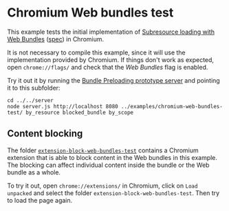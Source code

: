 # Chromium Web bundles test

This example tests the initial implementation of [Subresource loading with Web Bundles](https://github.com/WICG/webpackage/blob/main/explainers/subresource-loading.md) ([spec](https://wicg.github.io/webpackage/subresource-loading.html)) in Chromium.

It is not necessary to compile this example, since it will use the implementation provided by Chromium. If things don't work as expected, open `chrome://flags/` and check that the _Web Bundles_ flag is enabled.

Try it out it by running the [Bundle Preloading prototype server](../../server) and pointing it to this subfolder:

```shell
cd ../../server
node server.js http://localhost 8080 ../examples/chromium-web-bundles-test/ by_resource blocked_bundle by_scope
```

## Content blocking

The folder [`extension-block-web-bundles-test`](./extension-block-web-bundles-test) contains a Chromium extension that is able to block content in the Web bundles in this example. The blocking can affect individual content inside the bundle or the Web bundle as a whole.

To try it out, open `chrome://extensions/` in Chromium, click on `Load unpacked` and select the folder `extension-block-web-bundles-test`. Then try to load the page again.
